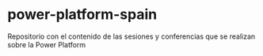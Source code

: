 # power-platform-spain
Repositorio con el contenido de las sesiones y conferencias que se realizan sobre la Power Platform

